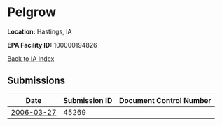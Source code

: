 # Pelgrow

**Location:** Hastings, IA

**EPA Facility ID:** 100000194826

[Back to IA Index](../../index.md)

## Submissions

| Date | Submission ID | Document Control Number |
|------|--------------|-------------------------|
| [2006-03-27](submissions/45269.md) | 45269 |  |
